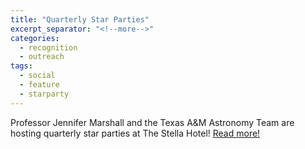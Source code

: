 ```yaml
---
title: "Quarterly Star Parties"
excerpt_separator: "<!--more-->"
categories:
  - recognition
  - outreach
tags:
  - social
  - feature
  - starparty
---
```

Professor Jennifer Marshall and the Texas A&M Astronomy Team are hosting quarterly star parties at The Stella Hotel! [Read more!](http://www.science.tamu.edu/news/story.php?story_ID=1822#.WW4evoTyuUl)